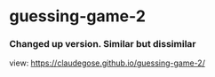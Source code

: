 # guessing-game-2

### Changed up version. Similar but dissimilar 

view:  https://claudegose.github.io/guessing-game-2/
